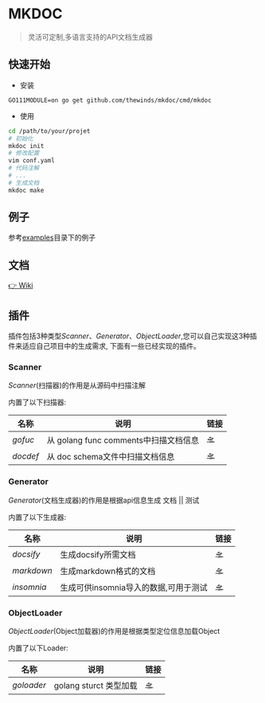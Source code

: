 # MKDOC
> 灵活可定制,多语言支持的API文档生成器

## 快速开始

- 安装

```shell
GO111MODULE=on go get github.com/thewinds/mkdoc/cmd/mkdoc
```

- 使用

```bash
cd /path/to/your/projet
# 初始化
mkdoc init
# 修改配置
vim conf.yaml
# 代码注解
# ...
# 生成文档
mkdoc make
```

## 例子
参考[examples](https://github.com/TheWinds/mkdoc/tree/master/_examples)目录下的例子

## 文档
[👉 Wiki](https://github.com/TheWinds/mkdoc/wiki)

## 插件
插件包括3种类型*Scanner*、*Generator*、*ObjectLoader*,您可以自己实现这3种插件来适应自己项目中的生成需求,
下面有一些已经实现的插件。
### Scanner

*Scanner*(扫描器)的作用是从源码中扫描注解

内置了以下扫描器:

| 名称    | 说明                      | 链接                                                         |
| ------- | ------------------------- | ------------------------------------------------------------ |
| *gofuc* | 从 golang func comments中扫描文档信息 | [🛸](https://github.com/TheWinds/mkdoc/tree/master/scanner/gofunc) |
| *docdef* | 从 doc schema文件中扫描文档信息 | [🛸](https://github.com/TheWinds/mkdoc/tree/master/scanner/docdef) |



### Generator

*Generator*(文档生成器)的作用是根据api信息生成 文档 || 测试

内置了以下生成器:

| 名称     | 说明                                  | 链接                                  |
| -------- | ------------------------------------- | --------------------------------------- |
| *docsify* | 生成docsify所需文档                | [🛸](https://github.com/TheWinds/mkdoc/tree/master/generator/docsify) |
| *markdown* | 生成markdown格式的文档                | [🛸](https://github.com/TheWinds/mkdoc/tree/master/generator/markdown) |
| *insomnia* | 生成可供insomnia导入的数据,可用于测试 | [🛸](https://github.com/TheWinds/mkdoc/tree/master/generator/insomnia) |

### ObjectLoader
*ObjectLoader*(Object加载器)的作用是根据类型定位信息加载Object

内置了以下Loader:

| 名称     | 说明                                  | 链接                                  |
| -------- | ------------------------------------- | --------------------------------------- |
| *goloader* | golang sturct 类型加载               | [🛸](https://github.com/TheWinds/mkdoc/tree/master/objloader/goloader) |
